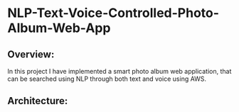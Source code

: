 # NLP-Text-Voice-Controlled-Photo-Album-Web-App

## Overview:

In this project I have implemented a smart photo album web application, that can be searched using NLP through both text and voice using AWS.


## Architecture:


